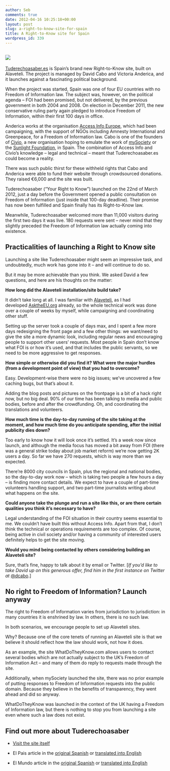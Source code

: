 ```yaml
---
author: Seb
comments: true
date: 2012-04-16 10:25:18+00:00
layout: post
slug: a-right-to-know-site-for-spain
title: A Right-to-Know site for Spain
wordpress_id: 339
---
```


## ![](http://diy.mysociety.org/wp-content/uploads/2012/04/tuderechoasaber.jpg)


[Tuderechoasaber.es](http://www.tuderechoasaber.es/) is Spain’s brand new Right-to-Know site, built on Alaveteli. The project is managed by David Cabo and Victoria Anderica, and it launches against a fascinating political background.

When the project was started, Spain was one of four EU countries with no Freedom of Information law. The subject was, however, on the political agenda – FOI had been promised, but not delivered, by the previous government in both 2004 and 2008. On election in December 2011, the new conservative ruling party again pledged to introduce Freedom of Information, within their first 100 days in office.

Anderica works at the organisation [Access Info Europe](http://www.access-info.org/), which had been campaigning, with the support of NGOs including Amnesty International and Greenpeace, for a Freedom of Information law. Cabo is one of the founders of [Civio](http://www.civio.es/), a new organisation hoping to emulate the work of [mySociety](https://www.mysociety.org/) or the [Sunlight Foundation](http://sunlightfoundation.com/), in Spain. The combination of Access Info and Civio’s knowledge – legal and technical – meant that Tuderechoasaber.es could become a reality.

There was such public thirst for these withheld rights that Cabo and Anderica were able to fund their website through crowdsourced donations. They raised €6,000 and the site was built.

Tuderechoasaber (“Your Right to Know”) launched on the 22nd of March 2012, just a day before the Government opened a public consultation on Freedom of Information (just inside that 100-day deadline). Their promise has now been fulfilled and Spain finally has its Right-to-Know law.

Meanwhile, Tuderechoasaber welcomed more than 11,000 visitors during the first two days it was live. 180 requests were sent – never mind that they slightly preceded the Freedom of Information law actually coming into existence.


## Practicalities of launching a Right to Know site


Launching a site like Tuderechoasaber might seem an impressive task, and undoubtedly, much work has gone into it – and will continue to do so.

But it may be more achievable than you think. We asked David a few questions, and here are his thoughts on the matter:

**How long did the Alaveteli installation/site build take?**

It didn’t take long at all. I was familiar with [Alaveteli](http://www.alaveteli.org/), as I had developed [AsktheEU.org](http://www.asktheeu.org/) already, so the whole technical work was done over a couple of weeks by myself, while campaigning and coordinating other stuff.

Setting up the server took a couple of days max, and I spent a few more days redesigning the front page and a few other things: we want/need to give the site a more dynamic look, including regular news and encouraging people to support other users’ requests. Most people in Spain don’t know what FOI is or how it’s used, and that includes the public servants, so we need to be more aggressive to get responses.

**How simple or otherwise did you find it? What were the major hurdles (from a development point of view) that you had to overcome?**

Easy. Development-wise there were no big issues; we’ve uncovered a few caching bugs, but that’s about it.

Adding the blog posts and pictures on the frontpage is a bit of a hack right now, but no big deal. 90% of our time has been talking to media and public bodies, before and after the crowdfunding. Oh, and coordinating the translations and volunteers.

**How much time is the day-to-day running of the site taking at the moment, and how much time do you anticipate spending, after the initial publicity dies down?**

Too early to know how it will look once it’s settled. It’s a week now since launch, and although the media focus has moved a bit away from FOI (there was a general strike today about job market reform) we’re now getting 2K users a day. So far we have 270 requests, which is way more than we expected.

There’re 8000 city councils in Spain, plus the regional and national bodies, so the day-to-day work now – which is taking two people a few hours a day – is finding more contact details. We expect to have a couple of part-time volunteers handling support, and two part-time journalists writing about what happens on the site.

**Could anyone take the plunge and run a site like this, or are there certain qualities you think it’s necessary to have?**

Legal understanding of the FOI situation in their country seems essential to me. We couldn’t have built this without Access Info. Apart from that, I don’t think the technical or operations requirements are too complex. Of course, being active in civil society and/or having a community of interested users definitely helps to get the site moving.

**Would you mind being contacted by others considering building an Alaveteli site?**

Sure, that’s fine, happy to talk about it by email or Twitter. [_If you’d like to take David up on this generous offer, find him in the first instance on Twitter at_ [@dcabo](https://twitter.com/#%21/dcabo).]


## No right to Freedom of Information? Launch anyway


The right to Freedom of Information varies from jurisdiction to jurisdiction: in many countries it is enshrined by law. In others, there is no such law.

In both scenarios, we encourage people to set up Alaveteli sites.

Why? Because one of the core tenets of running an Alaveteli site is that we believe it should reflect how the law should work, not how it does.

As an example, the site WhatDoTheyKnow.com allows users to contact several bodies which are not actually subject to the UK’s Freedom of Information Act – and many of them do reply to requests made through the site.

Additionally, when mySociety launched the site, there was no prior example of putting responses to Freedom of Information requests into the public domain. Because they believe in the benefits of transparency, they went ahead and did so anyway.

WhatDoTheyKnow was launched in the context of the UK having a Freedom of Information law, but there is nothing to stop you from launching a site even where such a law does not exist.


## Find out more about Tuderechoasaber






  * [Visit the site itself](http://tuderechoasaber.es/)


  * El Pais article in the [original Spanish](http://politica.elpais.com/politica/2012/03/22/actualidad/1332442382_587760.html) or [translated into English](http://translate.google.com/translate?sl=es&tl=en&js=n&prev=_t&hl=en&ie=UTF-8&layout=2&eotf=1&u=http%3A%2F%2Fpolitica.elpais.com%2Fpolitica%2F2012%2F03%2F22%2Factualidad%2F1332442382_587760.html)


  * El Mundo article in the [original Spanish](http://www.elmundo.es/elmundo/2012/03/22/navegante/1332412363.html) or [translated into English](http://translate.google.com/translate?sl=es&tl=en&js=n&prev=_t&hl=en&ie=UTF-8&layout=2&eotf=1&u=http%3A%2F%2Fwww.elmundo.es%2Felmundo%2F2012%2F03%2F22%2Fnavegante%2F1332412363.html)



